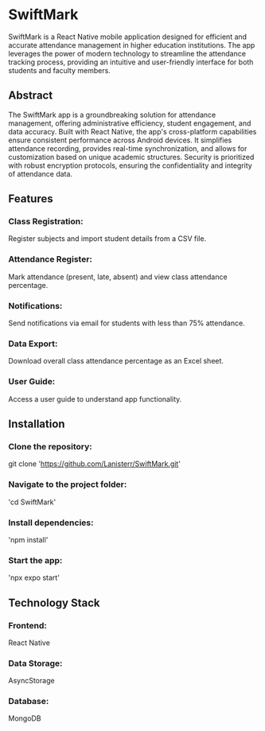 # SwiftMark
SwiftMark is a React Native mobile application designed for efficient and accurate attendance management in higher education institutions. The app leverages the power of modern technology to streamline the attendance tracking process, providing an intuitive and user-friendly interface for both students and faculty members.

## Abstract
The SwiftMark app is a groundbreaking solution for attendance management, offering administrative efficiency, student engagement, and data accuracy. Built with React Native, the app's cross-platform capabilities ensure consistent performance across Android devices. It simplifies attendance recording, provides real-time synchronization, and allows for customization based on unique academic structures. Security is prioritized with robust encryption protocols, ensuring the confidentiality and integrity of attendance data.

## Features
### Class Registration: 
Register subjects and import student details from a CSV file.
### Attendance Register: 
Mark attendance (present, late, absent) and view class attendance percentage.
### Notifications: 
Send notifications via email for students with less than 75% attendance.
### Data Export: 
Download overall class attendance percentage as an Excel sheet.
### User Guide:
Access a user guide to understand app functionality.

## Installation
### Clone the repository: 
git clone 'https://github.com/Lanisterr/SwiftMark.git'
### Navigate to the project folder:
'cd SwiftMark'
### Install dependencies:
'npm install'
### Start the app:
'npx expo start'

## Technology Stack
### Frontend: 
React Native
### Data Storage: 
AsyncStorage
### Database: 
MongoDB
